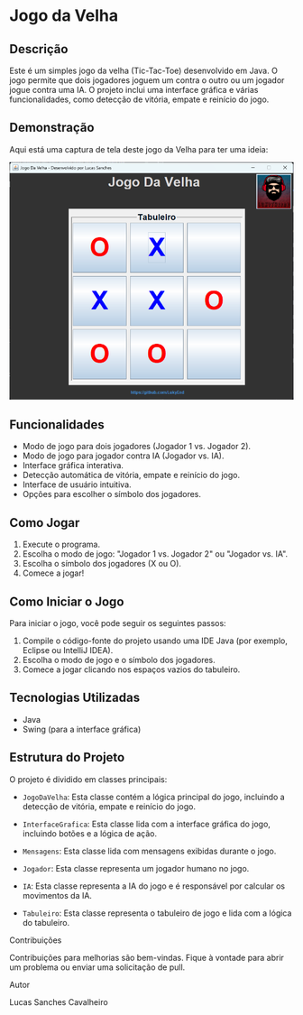 # Jogo da Velha

## Descrição

Este é um simples jogo da velha (Tic-Tac-Toe) desenvolvido em Java. O jogo permite que dois jogadores joguem um contra o outro ou um jogador jogue contra uma IA. O projeto inclui uma interface gráfica e várias funcionalidades, como detecção de vitória, empate e reinício do jogo.

## Demonstração

Aqui está uma captura de tela deste jogo da Velha para ter uma ideia:

![Captura de tela do Jogo da Velha](/src/meuApp/jogos/JogoDaVelha/Imagens/jogoDaVelha.png)

## Funcionalidades

- Modo de jogo para dois jogadores (Jogador 1 vs. Jogador 2).
- Modo de jogo para jogador contra IA (Jogador vs. IA).
- Interface gráfica interativa.
- Detecção automática de vitória, empate e reinício do jogo.
- Interface de usuário intuitiva.
- Opções para escolher o símbolo dos jogadores.

## Como Jogar

1. Execute o programa.
2. Escolha o modo de jogo: "Jogador 1 vs. Jogador 2" ou "Jogador vs. IA".
3. Escolha o símbolo dos jogadores (X ou O).
4. Comece a jogar!

## Como Iniciar o Jogo

Para iniciar o jogo, você pode seguir os seguintes passos:

1. Compile o código-fonte do projeto usando uma IDE Java (por exemplo, Eclipse ou IntelliJ IDEA).
2. Escolha o modo de jogo e o símbolo dos jogadores.
3. Comece a jogar clicando nos espaços vazios do tabuleiro.

## Tecnologias Utilizadas

- Java
- Swing (para a interface gráfica)

## Estrutura do Projeto

O projeto é dividido em classes principais:

- `JogoDaVelha`: Esta classe contém a lógica principal do jogo, incluindo a detecção de vitória, empate e reinício do jogo.

- `InterfaceGrafica`: Esta classe lida com a interface gráfica do jogo, incluindo botões e a lógica de ação.

- `Mensagens`: Esta classe lida com mensagens exibidas durante o jogo.

- `Jogador`: Esta classe representa um jogador humano no jogo.

- `IA`: Esta classe representa a IA do jogo e é responsável por calcular os movimentos da IA.

- `Tabuleiro`: Esta classe representa o tabuleiro de jogo e lida com a lógica do tabuleiro.

Contribuições

Contribuições para melhorias são bem-vindas. Fique à vontade para abrir um problema ou enviar uma solicitação de pull.

Autor

Lucas Sanches Cavalheiro
